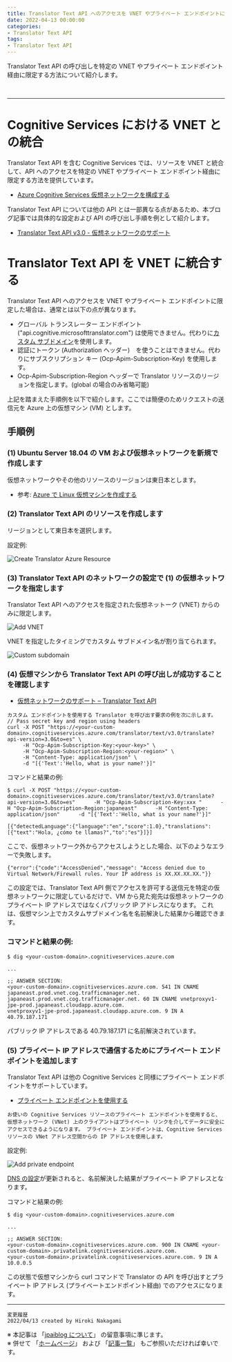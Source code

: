 ```yaml
---
title: Translator Text API へのアクセスを VNET やプライベート エンドポイントに限定する方法
date: 2022-04-13 00:00:00
categories:
- Translator Text API
tags:
- Translator Text API
---
```


Translator Text API の呼び出しを特定の VNET やプライベート エンドポイント経由に限定する方法について紹介します。
<!-- more -->
<br>

***

# Cognitive Services における VNET との統合
Translator Text API を含む Cognitive Services では、リソースを VNET と統合して、API へのアクセスを特定の VNET やプライベート エンドポイント経由に限定する方法を提供しています。

- [Azure Cognitive Services 仮想ネットワークを構成する](https://docs.microsoft.com/ja-jp/azure/cognitive-services/cognitive-services-virtual-networks?tabs=portal)

Translator Text API については他の API とは一部異なる点があるため、本ブログ記事では具体的な設定および API の呼び出し手順を例として紹介します。

- [Translator Text API v3.0 - 仮想ネットワークのサポート](https://docs.microsoft.com/ja-jp/azure/cognitive-services/translator/reference/v3-0-reference#virtual-network-support)


# Translator Text API を VNET に統合する
Translator Text API へのアクセスを VNET やプライベート エンドポイントに限定した場合は、通常とは以下の点が異なります。

- グローバル トランスレーター エンドポイント ("api.cognitive.microsofttranslator.com") は使用できません。代わりに[カスタム サブドメイン](https://docs.microsoft.com/ja-jp/azure/cognitive-services/cognitive-services-custom-subdomains)を使用します。
- 認証にトークン (Authorization ヘッダー)　を使うことはできません。代わりにサブスクリプション キー (Ocp-Apim-Subscription-Key) を使用します。
- Ocp-Apim-Subscription-Region ヘッダーで Translator リソースのリージョンを指定します。(global の場合のみ省略可能)
 
上記を踏まえた手順例を以下で紹介します。ここでは簡便のためリクエストの送信元を Azure 上の仮想マシン (VM) とします。

## 手順例

### (1) Ubuntu Server 18.04 の VM および仮想ネットワークを新規で作成します
仮想ネットワークやその他のリソースのリージョンは東日本とします。

- 参考: [Azure で Linux 仮想マシンを作成する](https://docs.microsoft.com/ja-jp/learn/modules/create-linux-virtual-machine-in-azure/)

 
### (2) Translator Text API のリソースを作成します
リージョンとして東日本を選択します。
 
設定例:

![Create Translator Azure Resource](https://jpaiblog.github.io/images/TranslatorTextAPI-VNET-and-PrivateEndpoint/2-create-resource-1.png)
 
 
### (3) Translator Text API のネットワークの設定で (1) の仮想ネットワークを指定します

Translator Text API へのアクセスを指定された仮想ネットーク (VNET) からのみに限定します。

![Add VNET](https://jpaiblog.github.io/images/TranslatorTextAPI-VNET-and-PrivateEndpoint/3-add-vnet-1.png)
 
VNET を指定したタイミングでカスタム サブドメイン名が割り当てられます。
 
![Custom subdomain](https://jpaiblog.github.io/images/TranslatorTextAPI-VNET-and-PrivateEndpoint/3-custom-subdomain.png)

### (4) 仮想マシンから Translator Text API の呼び出しが成功することを確認します

- [仮想ネットワークのサポート – Translator Text API](https://docs.microsoft.com/ja-jp/azure/cognitive-services/translator/reference/v3-0-reference#virtual-network-support)
```
カスタム エンドポイントを使用する Translator を呼び出す要求の例を次に示します。
// Pass secret key and region using headers
curl -X POST "https://<your-custom-domain>.cognitiveservices.azure.com/translator/text/v3.0/translate?api-version=3.0&to=es" \
     -H "Ocp-Apim-Subscription-Key:<your-key>" \
     -H "Ocp-Apim-Subscription-Region:<your-region>" \
     -H "Content-Type: application/json" \
     -d "[{'Text':'Hello, what is your name?'}]"
```

コマンドと結果の例:
```
$ curl -X POST "https://<your-custom-domain>.cognitiveservices.azure.com/translator/text/v3.0/translate?api-version=3.0&to=es"      -H "Ocp-Apim-Subscription-Key:xxx "      -H "Ocp-Apim-Subscription-Region:japaneast"      -H "Content-Type: application/json"      -d "[{'Text':'Hello, what is your name?'}]"

[{"detectedLanguage":{"language":"en","score":1.0},"translations":[{"text":"Hola, ¿cómo te llamas?","to":"es"}]}]
```

ここで、仮想ネットワーク外からアクセスしようとした場合、以下のようなエラーで失敗します。

``` 
{"error":{"code":"AccessDenied","message": "Access denied due to Virtual Network/Firewall rules. Your IP address is XX.XX.XX.XX."}}
```

この設定では、Translator Text API 側でアクセスを許可する送信元を特定の仮想ネットワークに限定しているだけで、VM から見た宛先は仮想ネットワークのプライベート IP アドレスではなくパブリック IP アドレスになります。
これは、仮想マシン上でカスタムサブドメイン名を名前解決した結果から確認できます。
 
### コマンドと結果の例:
```
$ dig <your-custom-domain>.cognitiveservices.azure.com

...

;; ANSWER SECTION:
<your-custom-domain>.cognitiveservices.azure.com. 541 IN CNAME japaneast.prod.vnet.cog.trafficmanager.net.
japaneast.prod.vnet.cog.trafficmanager.net. 60 IN CNAME vnetproxyv1-jpe-prod.japaneast.cloudapp.azure.com.
vnetproxyv1-jpe-prod.japaneast.cloudapp.azure.com. 9 IN A 40.79.187.171
```
パブリック IP アドレスである 40.79.187.171 に名前解決されています。

### (5) プライベート IP アドレスで通信するためにプライベート エンドポイントを追加します
 
Translator Text API は他の Cognitive Services と同様にプライベート エンドポイントをサポートしています。

- [プライベート エンドポイントを使用する](https://docs.microsoft.com/ja-jp/azure/cognitive-services/cognitive-services-virtual-networks?tabs=portal#use-private-endpoints)
```
お使いの Cognitive Services リソースのプライベート エンドポイントを使用すると、仮想ネットワーク (VNet) 上のクライアントはプライベート リンクを介してデータに安全にアクセスできるようになります。 プライベート エンドポイントは、Cognitive Services リソースの VNet アドレス空間からの IP アドレスを使用します。
```

設定例:

![Add private endpoint](https://jpaiblog.github.io/images/TranslatorTextAPI-VNET-and-PrivateEndpoint/5-add-private-endpoint.png)

 [DNS の設定](https://docs.microsoft.com/ja-jp/azure/private-link/private-endpoint-dns)が更新されると、名前解決した結果がプライベート IP アドレスとなります。
 
コマンドと結果の例:
```
$ dig <your-custom-domain>.cognitiveservices.azure.com
 
...

;; ANSWER SECTION:
<your-custom-domain>.cognitiveservices.azure.com. 900 IN CNAME <your-custom-domain>.privatelink.cognitiveservices.azure.com.
<your-custom-domain>.privatelink.cognitiveservices.azure.com. 9 IN A 10.0.0.5
```

この状態で仮想マシンから curl コマンドで Translator の API を呼び出すとプライベート IP アドレス (プライベートエンドポイント経由) でのアクセスになります。

***
`変更履歴`  
`2022/04/13 created by Hiroki Nakagami`  


※ 本記事は 「[jpaiblog について](https://jpaiblog.github.io/blog/2020/01/01/about-jpaiblog/)」 の留意事項に準じます。  
※ 併せて 「[ホームページ](https://jpaiblog.github.io/blog/)」 および 「[記事一覧](https://jpaiblog.github.io/blog/archives/)」 もご参照いただければ幸いです。  